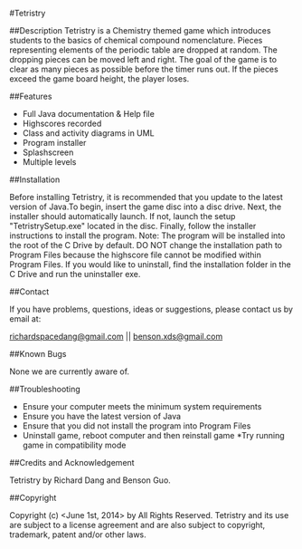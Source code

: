 #Tetristry

##Description
Tetristry is a Chemistry themed game which introduces students to the basics of chemical compound nomenclature. Pieces representing elements of the periodic table are dropped at random. The dropping pieces can be moved left and right. The goal of the game is to clear as many pieces as possible before the timer runs out. If the pieces exceed the game board height, the player loses. 

##Features

* Full Java documentation & Help file
* Highscores recorded
* Class and activity diagrams in UML
* Program installer
* Splashscreen
* Multiple levels

	
##Installation

Before installing Tetristry, it is recommended that you update to 
the latest version of Java.To begin, insert the game disc into a 
disc drive. Next, the installer should automatically launch.
If not, launch the setup "TetristrySetup.exe" located in the disc.
Finally, follow the installer instructions to install the program. 
Note: The program will be installed into the root of the C Drive 
by default. DO NOT change the installation path to Program Files 
because the highscore file cannot be modified within Program Files.
If you would like to uninstall, find the installation folder in
the C Drive and run the uninstaller exe.

##Contact 

If you have problems, questions, ideas or suggestions, please contact
 us by email at:
 
richardspacedang@gmail.com 	|| 	benson.xds@gmail.com

##Known Bugs
	
None we are currently aware of.

##Troubleshooting

* Ensure your computer meets the minimum system requirements
* Ensure you have the latest version of Java
* Ensure that you did not install the program into Program Files
* Uninstall game, reboot computer and then reinstall game
	*Try running game in compatibility mode
	

##Credits and Acknowledgement

Tetristry by Richard Dang and Benson Guo. 

##Copyright

Copyright (c) <June 1st, 2014> by <RBCS Inc.> All Rights Reserved.
Tetristry and its use are subject to a license agreement and are
also subject to copyright, trademark, patent and/or other laws. 
